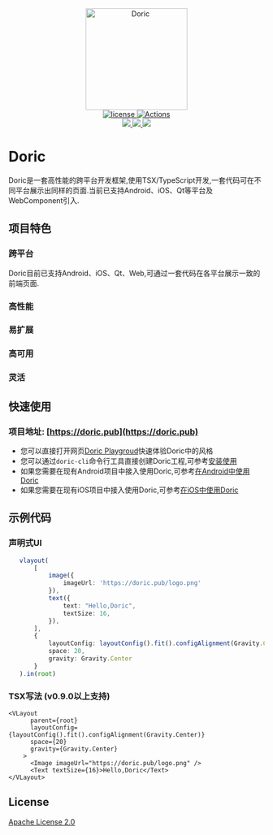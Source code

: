 <div align="center">
 <a href="https://doric.pub">
    <img alt="Doric" src="https://doric.pub/logo.png" width="200" />
 </a>
</div>

<div align="center">
<a href="https://github.com/doric-pub/Doric/blob/master/LICENSE">
    <img alt="license" src="https://img.shields.io/npm/l/doric" />
</a>
<a href="https://github.com/doric-pub/Doric/actions">
    <img alt="Actions" src="https://github.com/doric-pub/Doric/workflows/Release/badge.svg" />
</a>
</div>

<div align="center">
  <a href= "https://www.npmjs.com/package/doric">
     <img src="https://img.shields.io/npm/v/doric"/>
  </a>
  <a href="https://mvnrepository.com/artifact/pub.doric/core">
    <img src="https://img.shields.io/maven-central/v/pub.doric/core"/>
  </a>
  <a href="https://cocoapods.org/pods/DoricCore">
    <img src="https://img.shields.io/cocoapods/v/DoricCore"/>
  </a>
</div>

# Doric
Doric是一套高性能的跨平台开发框架,使用TSX/TypeScript开发,一套代码可在不同平台展示出同样的页面.当前已支持Android、iOS、Qt等平台及WebComponent引入.

## 项目特色
### 跨平台
Doric目前已支持Android、iOS、Qt、Web,可通过一套代码在各平台展示一致的前端页面.
### 高性能
### 易扩展
### 高可用
### 灵活

## 快速使用
### 项目地址: [https://doric.pub](https://doric.pub)
* 您可以直接打开网页[Doric Playgroud](https://p.doric.pub/play/?e=167#example/HelloDoric.ts)快速体验Doric中的风格
* 您可以通过`doric-cli`命令行工具直接创建Doric工程,可参考[安装使用](https://doric.pub/docs/index.html#%E5%AE%89%E8%A3%85Doric)
* 如果您需要在现有Android项目中接入使用Doric,可参考[在Android中使用Doric](https://doric.pub/api/android.html)
* 如果您需要在现有iOS项目中接入使用Doric,可参考[在iOS中使用Doric](https://doric.pub/api/ios.html)

## 示例代码
### 声明式UI    
```typescript
   vlayout(
       [
           image({
               imageUrl: 'https://doric.pub/logo.png'
           }),
           text({
               text: "Hello,Doric",
               textSize: 16,
           }),
       ],
       {
           layoutConfig: layoutConfig().fit().configAlignment(Gravity.Center),
           space: 20,
           gravity: Gravity.Center
       }
   ).in(root)
```
### TSX写法 (v0.9.0以上支持)
```tsx
<VLayout
      parent={root}
      layoutConfig={layoutConfig().fit().configAlignment(Gravity.Center)}
      space={20}
      gravity={Gravity.Center}
    >
      <Image imageUrl="https://doric.pub/logo.png" />
      <Text textSize={16}>Hello,Doric</Text>
</VLayout>
```

## License

[Apache License 2.0](LICENSE)
